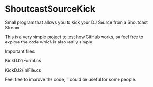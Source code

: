 # ShoutcastSourceKick
Small program that allows you to kick your DJ Source from a Shoutcast Stream.

This is a very simple project to test how GitHub works, so feel free to explore the code which is also really simple.

Important files:

KickDJ2/Form1.cs

KickDJ2/IniFile.cs


Feel free to improve the code, it could be useful for some people.
